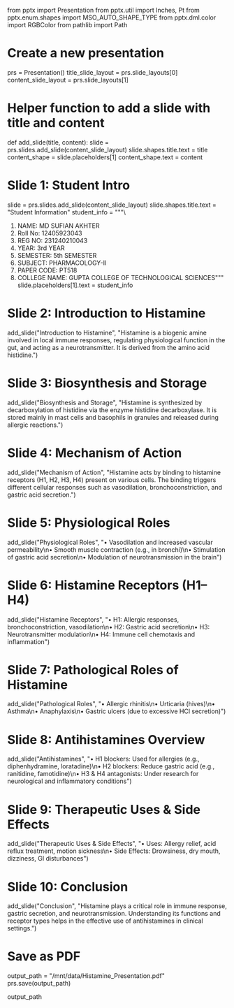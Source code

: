 from pptx import Presentation
from pptx.util import Inches, Pt
from pptx.enum.shapes import MSO_AUTO_SHAPE_TYPE
from pptx.dml.color import RGBColor
from pathlib import Path

# Create a new presentation
prs = Presentation()
title_slide_layout = prs.slide_layouts[0]
content_slide_layout = prs.slide_layouts[1]

# Helper function to add a slide with title and content
def add_slide(title, content):
    slide = prs.slides.add_slide(content_slide_layout)
    slide.shapes.title.text = title
    content_shape = slide.placeholders[1]
    content_shape.text = content

# Slide 1: Student Intro
slide = prs.slides.add_slide(content_slide_layout)
slide.shapes.title.text = "Student Information"
student_info = """\
1. NAME: MD SUFIAN AKHTER
2. Roll No: 12405923043
3. REG NO: 231240210043
4. YEAR: 3rd YEAR
5. SEMESTER: 5th SEMESTER
6. SUBJECT: PHARMACOLOGY-II
7. PAPER CODE: PT518
8. COLLEGE NAME: GUPTA COLLEGE OF TECHNOLOGICAL SCIENCES"""
slide.placeholders[1].text = student_info

# Slide 2: Introduction to Histamine
add_slide("Introduction to Histamine", 
          "Histamine is a biogenic amine involved in local immune responses, regulating physiological function in the gut, and acting as a neurotransmitter. It is derived from the amino acid histidine.")

# Slide 3: Biosynthesis and Storage
add_slide("Biosynthesis and Storage", 
          "Histamine is synthesized by decarboxylation of histidine via the enzyme histidine decarboxylase. It is stored mainly in mast cells and basophils in granules and released during allergic reactions.")

# Slide 4: Mechanism of Action
add_slide("Mechanism of Action", 
          "Histamine acts by binding to histamine receptors (H1, H2, H3, H4) present on various cells. The binding triggers different cellular responses such as vasodilation, bronchoconstriction, and gastric acid secretion.")

# Slide 5: Physiological Roles
add_slide("Physiological Roles", 
          "• Vasodilation and increased vascular permeability\n• Smooth muscle contraction (e.g., in bronchi)\n• Stimulation of gastric acid secretion\n• Modulation of neurotransmission in the brain")

# Slide 6: Histamine Receptors (H1–H4)
add_slide("Histamine Receptors", 
          "• H1: Allergic responses, bronchoconstriction, vasodilation\n• H2: Gastric acid secretion\n• H3: Neurotransmitter modulation\n• H4: Immune cell chemotaxis and inflammation")

# Slide 7: Pathological Roles of Histamine
add_slide("Pathological Roles", 
          "• Allergic rhinitis\n• Urticaria (hives)\n• Asthma\n• Anaphylaxis\n• Gastric ulcers (due to excessive HCl secretion)")

# Slide 8: Antihistamines Overview
add_slide("Antihistamines", 
          "• H1 blockers: Used for allergies (e.g., diphenhydramine, loratadine)\n• H2 blockers: Reduce gastric acid (e.g., ranitidine, famotidine)\n• H3 & H4 antagonists: Under research for neurological and inflammatory conditions")

# Slide 9: Therapeutic Uses & Side Effects
add_slide("Therapeutic Uses & Side Effects", 
          "• Uses: Allergy relief, acid reflux treatment, motion sickness\n• Side Effects: Drowsiness, dry mouth, dizziness, GI disturbances")

# Slide 10: Conclusion
add_slide("Conclusion", 
          "Histamine plays a critical role in immune response, gastric secretion, and neurotransmission. Understanding its functions and receptor types helps in the effective use of antihistamines in clinical settings.")

# Save as PDF
output_path = "/mnt/data/Histamine_Presentation.pdf"
prs.save(output_path)

output_path
